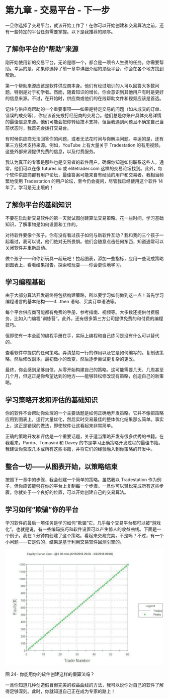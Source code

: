 # 第九章 - 交易平台 - 下一步

一旦你选择了交易平台，就该开始工作了！在你可以开始创建和交易算法之前，还有一些特定的平台任务需要掌握。以下是我推荐的顺序。

## 了解你平台的“帮助”来源

刚开始使用新的交易平台，无论是哪一个，都会是一项令人生畏的任务。你需要帮助。幸运的是，如果你选择了前一章中详细介绍的顶级平台，你会在各个地方找到帮助。

第一个帮助来源应该是软件供应商本身。他们有经过培训的人可以回答大多数问题，特别是对于初学者。然而，随着知识的增长，你会意识到其他用户有时是更好的信息来源。不过，在开始时，供应商或他们的在线帮助文件和视频应该是首选。

记住与供应商帮助的一个重要事项——如果是特定交易的问题（如未成交的订单、错误的成交等），你应该首先拨打经纪商的交易台。他们总是你账户具体交易详情的最佳信息来源。他们可能会把你转给技术支持，但当我遇到问题且不确定自己当前状态时，我首先会拨打交易台。

有时候供应商无法回答你的问题，或者无法花时间与你解决问题。幸运的是，还有第三方技术支持来源。例如，YouTube 上有大量关于 Tradestation 的有用视频。这些外部来源提供免费的信息，以及付费服务。

我认为真正的专家是那些也是交易者的软件用户。确保你知道如何联系这些人。通常，他们可以在像 futures.io 或 elitetrader.com 这样的交易论坛找到。此外，每个软件供应商都有用户论坛，最佳答案可能来自有经验的用户和交易者。我相当频繁地使用 Tradestation 的用户论坛，至今仍会提问，尽管我已经使用这个软件 14 年了。学习是无止境的！

## 了解你平台的基础知识

不要在启动新交易软件的第一天就试图创建算法交易策略。花一些时间，学习基础知识，了解事物是如何设置和工作的。

对待软件要像个孩子。你有没有看过孩子如何与新软件互动？我和我的三个孩子一起看过，我可以说，他们绝对无所畏惧。他们会随意点击任何东西，知道通常可以关闭软件并重新启动。

做个孩子——和你新玩具一起玩吧！拉起图表，添加一些指标，应用一些现成策略到图表上，看看结果报告。探索和玩耍——你会更快地学习。

## 学习编程基础

由于大部分算法开发最终将包括构建策略，所以要学习如何做到这一点！首先学习编程语言的基本结构——if…then 语句、买卖订单语法等。

每个平台供应商可能都有免费的手册、参考指南、视频等。大多数还提供付费服务，比如入门编程“训练营”。此外，还有很多第三方公司提供免费的和付费的编程技巧。

但即使有一本全面的编程手册在手，实际上编程和自己练习是没有什么可以替代的。

查看软件中提供的任何策略。弄清楚每一行的作用以及它是如何编写的。复制该策略，然后修改副本。最初做小的改变，然后逐步尝试更复杂的更改。

最终，你会感到足够自信，从零开始构建自己的策略。这可能需要几天、几周甚至几个月，但这正是你希望达到的地方——能够轻松修改现有策略，创造自己的新策略。

## 学习策略开发和评估的基础知识

你的软件不会帮助你处理的一个主要话题是如何正确地开发策略。它并不像把策略应用到图表上，运行大量优化，然后实时交易最佳的整体优化结果那么简单。事实上，这正是错误的做法，即使软件让这看起来非常简单。

正确的策略开发和评估是一个重要话题，关于适当策略开发有很多优秀的书籍。在我看来，Pardo、Tomasini 和 Davey 的书是学习正确策略开发过程的最佳书籍。我建议你获取几本或所有这些书籍，并将它们的经验融入到你策略的开发中。

## 整合一切——从图表开始，以策略结束

按照下一章中的步骤，我会创建一个简单的策略。虽然我以 Tradestation 作为例子，但你应该能够在你的平台上复制每一个步骤。一旦你可以轻松完成所有这些步骤，你就处于一个良好的位置，可以开始创建自己的交易算法。

## 学习如何“欺骗”你的平台

学习软件的最后一项任务是学习如何“欺骗”它。几乎每个交易平台都可以被“游戏化”。也就是说，有一些编码技巧和软件设置可以产生惊人的收益曲线。下面是一个例子。我在 1 分钟内创建了这个策略。看起来交易完美，不是吗？不过，有一个小问题——它是假的，结果是基于利用交易软件回测引擎的。

![C:\Users\Trader\Documents\Book - Intro Algo\IntroAlgoBookFigs\fig24.jpg](img/00025.jpeg)

图 24- 你能用你的软件创建这样的假算法吗？

一旦你知道几种创造假冒但完美的权益曲线的方法，我可以说你对自己的软件了解得足够深刻。此时，你就知道自己正在成为专家的路上！

